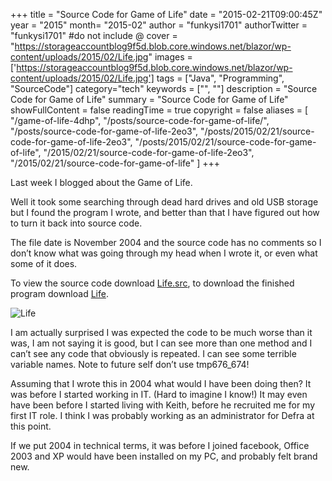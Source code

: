 +++
title = "Source Code for Game of Life"
date = "2015-02-21T09:00:45Z"
year = "2015"
month= "2015-02"
author = "funkysi1701"
authorTwitter = "funkysi1701" #do not include @
cover = "https://storageaccountblog9f5d.blob.core.windows.net/blazor/wp-content/uploads/2015/02/Life.jpg"
images = ['https://storageaccountblog9f5d.blob.core.windows.net/blazor/wp-content/uploads/2015/02/Life.jpg']
tags = ["Java", "Programming", "SourceCode"]
category="tech"
keywords = ["", ""]
description =  "Source Code for Game of Life"
summary = "Source Code for Game of Life"
showFullContent = false
readingTime = true
copyright = false
aliases = [
    "/game-of-life-4dhp",
    "/posts/source-code-for-game-of-life/",
    "/posts/source-code-for-game-of-life-2eo3",
    "/posts/2015/02/21/source-code-for-game-of-life-2eo3",
    "/posts/2015/02/21/source-code-for-game-of-life",
    "/2015/02/21/source-code-for-game-of-life-2eo3",
    "/2015/02/21/source-code-for-game-of-life"
]
+++

Last week I blogged about the Game of Life.

Well it took some searching through dead hard drives and old USB storage but I found the program I wrote, and better than that I have figured out how to turn it back into source code.

The file date is November 2004 and the source code has no comments so I don’t know what was going through my head when I wrote it, or even what some of it does.

To view the source code download [Life.src](https://storageaccountblog9f5d.blob.core.windows.net/blazor/wp-content/uploads/2015/02/Life.src_.zip), to download the finished program download [Life](https://storageaccountblog9f5d.blob.core.windows.net/blazor/wp-content/uploads/2015/02/Life.zip).

![Life](https://storageaccountblog9f5d.blob.core.windows.net/blazor/wp-content/uploads/2015/02/Life.jpg)

I am actually surprised I was expected the code to be much worse than it was, I am not saying it is good, but I can see more than one method and I can’t see any code that obviously is repeated. I can see some terrible variable names. Note to future self don’t use tmp676_674!

Assuming that I wrote this in 2004 what would  I have been doing then? It was before I started working in IT. (Hard to imagine I know!) It may even have been before I started living with Keith, before he recruited me for my first IT role. I think I was probably working as an administrator for Defra at this point.

If we put 2004 in technical terms, it was before I joined facebook, Office 2003 and XP would have been installed on my PC, and probably felt brand new.